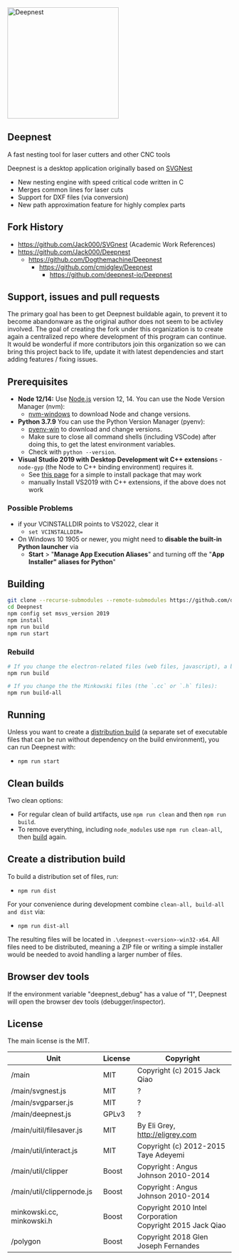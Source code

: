 <img src="https://deepnest.io/img/logo-large.png" alt="Deepnest" width="250">

## **Deepnest**

A fast nesting tool for laser cutters and other CNC tools

Deepnest is a desktop application originally based on [SVGNest](https://github.com/Jack000/SVGnest)

- New nesting engine with speed critical code written in C
- Merges common lines for laser cuts
- Support for DXF files (via conversion)
- New path approximation feature for highly complex parts

## Fork History

* https://github.com/Jack000/SVGnest (Academic Work References)
* https://github.com/Jack000/Deepnest
  * https://github.com/Dogthemachine/Deepnest
    * https://github.com/cmidgley/Deepnest
      * https://github.com/deepnest-io/Deepnest


## Support, issues and pull requests

The primary goal has been to get Deepnest buildable again, to prevent it to become abandonware as the original author does not seem to be activley involved. The goal of creating the fork under this organization is to create again a centralized repo where development of this program can continue. 
It would be wonderful if more contributors join this organization so we can bring
this project back to life, update it with latest dependencies and start adding features / fixing
issues.


## Prerequisites

- **Node 12/14:** Use [Node.js](https://nodejs.org) version 12, 14. You can use the Node Version Manager (nvm):
  -  [nvm-windows](https://github.com/coreybutler/nvm-windows/releases) to download Node and change versions.
- **Python 3.7.9** You can use the Python Version Manager (pyenv):
  - [pyenv-win](https://github.com/pyenv-win/pyenv-win) to download and change versions.
  - Make sure to  close all command shells (including VSCode) after doing this, to get the latest environment variables.
  - Check with `python --version`. 
- **Visual Studio 2019 with Desktop Development wit C++ extension**s - `node-gyp` (the Node to C++ binding environment) requires it.
  - See [this page](https://nodejs.github.io/node-addon-examples/getting-started/tools/#:~:text=It%20is%20not%20necessary%20to,that%20has%20everything%20you%20need.) for a simple to install package that may work
  - manually Install VS2019 with C++ extensions, if the above does not work

### Possible Problems

* if your VCINSTALLDIR points to VS2022, clear it
  * `set VCINSTALLDIR=`
* On Windows 10 1905 or newer, you might need to **disable the built-in Python launcher** via
  - **Start** > "**Manage App Execution Aliases**" and turning off the "**App Installer" aliases   for Python**"
    
## Building

```sh
git clone --recurse-submodules --remote-submodules https://github.com/deepnest-io/Deepnest
cd Deepnest
npm config set msvs_version 2019
npm install
npm run build
npm run start
```

### Rebuild

```sh
# If you change the electron-related files (web files, javascript), a build with 
npm run build

# If you change the the Minkowski files (the `.cc` or `.h` files):
npm run build-all
```

## Running

Unless you want to create a [distribution build](#create-a-distribution-build) (a separate set of
executable files that can be run without dependency on the build environment), you can run Deepnest with:

- `npm run start`

## Clean builds

Two clean options:
- For regular clean of build artifacts, use `npm run clean` and then `npm run build`.
- To remove everything, including `node_modules` use `npm run clean-all`, then [build](#building) again.

## Create a distribution build

To build a distribution set of files, run:

- `npm run dist`

For your convenience during development combine `clean-all, build-all and dist` via:

- `npm run dist-all`

The resulting files will be located in `.\deepnest-<version>-win32-x64`.  All files need to be distributed,
meaning a ZIP file or writing a simple installer would be needed to avoid handling a larger number
of files.

## Browser dev tools

If the environment variable "deepnest_debug" has a value of "1", Deepnest will open the browser
dev tools (debugger/inspector).

## License

The main license is the MIT.

| Unit | License | Copyright|
| - | - | - |
| /main | MIT | Copyright (c) 2015 Jack Qiao |
| /main/svgnest.js | MIT  | ? |
| /main/svgparser.js | MIT | ? |
| /main/deepnest.js | GPLv3 | ? |
| /main/uitil/filesaver.js | MIT |  By Eli Grey, http://eligrey.com |
| /main/util/interact.js | MIT | Copyright (c) 2012-2015 Taye Adeyemi |
| /main/util/clipper | Boost | Copyright :  Angus Johnson 2010-2014 |
| /main/util/clippernode.js | Boost | Copyright :  Angus Johnson 2010-2014 |
| minkowski.cc, minkowski.h | Boost | Copyright 2010 Intel Corporation</br>Copyright 2015 Jack Qiao |
| /polygon | Boost |  Copyright 2018 Glen Joseph Fernandes |
